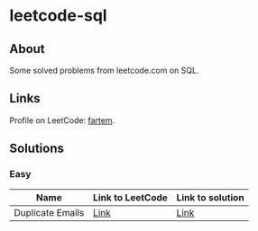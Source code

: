 # leetcode-sql

## About

Some solved problems from leetcode.com on SQL.

## Links

Profile on LeetCode: [fartem](https://leetcode.com/fartem).

## Solutions

### Easy

| Name | Link to LeetCode | Link to solution |
| --- | --- | --- |
| Duplicate Emails | [Link](https://leetcode.com/problems/duplicate-emails/) | [Link](./easy/duplicate_emails.sql) |
